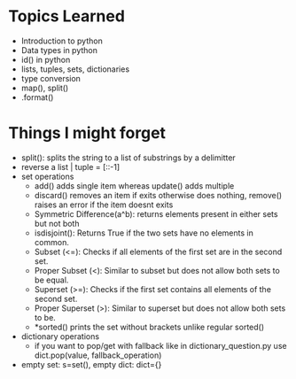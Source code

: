 # Topics Learned 
- Introduction to python
- Data types in python
- id() in python
- lists, tuples, sets, dictionaries
- type conversion
- map(), split()
- .format()

# Things I might forget
- split(): splits the string to a list of substrings by a delimitter
- reverse a list | tuple = [::-1]
- set operations 
    - add() adds single item whereas update() adds multiple
    - discard() removes an item if exits otherwise does nothing, remove() raises an error if the item doesnt exits
    - Symmetric Difference(a^b): returns elements present in either sets but not both
    - isdisjoint(): Returns True if the two sets have no elements in common.
    - Subset (<=): Checks if all elements of the first set are in the second set.
    - Proper Subset (<): Similar to subset but does not allow both sets to be equal.
    - Superset (>=): Checks if the first set contains all elements of the second set.
    - Proper Superset (>): Similar to superset but does not allow both sets to be.
    - *sorted() prints the set without brackets unlike regular sorted()
- dictionary operations
    - if you want to pop/get with fallback like in dictionary_question.py
        use dict.pop(value, fallback_operation)
- empty set: s=set(), empty dict: dict={}    
